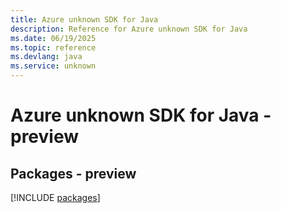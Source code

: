 ```yaml
---
title: Azure unknown SDK for Java
description: Reference for Azure unknown SDK for Java
ms.date: 06/19/2025
ms.topic: reference
ms.devlang: java
ms.service: unknown
---
```

# Azure unknown SDK for Java - preview
## Packages - preview
[!INCLUDE [packages](unknown-index.md)]